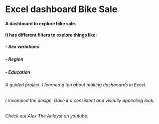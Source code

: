 # Excel dashboard Bike Sale


#### A dashboard to explore bike sale.
#### It has different filters to explore things like:
##### - Sex variations
##### - Region
##### - Education




###### A guided project. I learned a ton about making dashboards in Excel.
###### I revamped the design. Gave it a consistent and visually appealing look.

###### Check out Alex The Anlayst on youtube.
